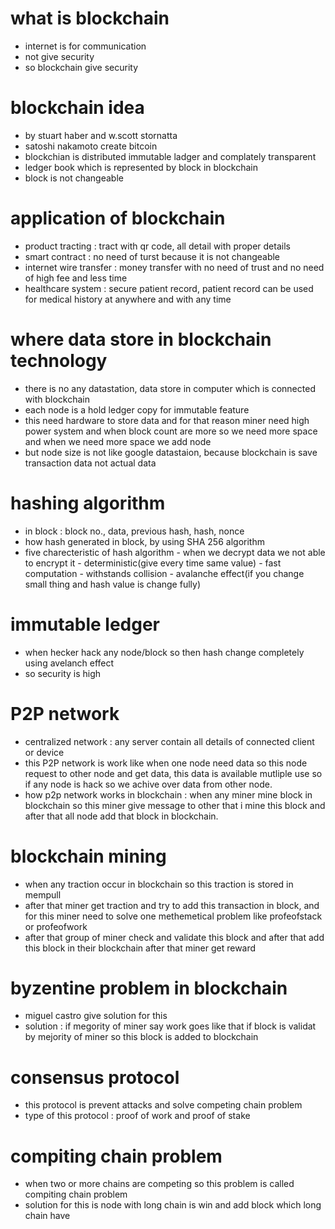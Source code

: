 # what is blockchain
- internet is for communication
- not give security 
- so blockchain give security

# blockchain idea 
- by stuart haber and w.scott stornatta
- satoshi nakamoto create bitcoin
- blockchian is distributed immutable ladger and complately transparent
- ledger book which is represented by block in blockchain
- block is not changeable

# application of blockchain
- product tracting : tract with qr code, all detail with proper details
- smart contract : no need of turst because it is not changeable
- internet wire transfer : money transfer with no need of trust and no need of high fee and less time 
- healthcare system : secure patient record, patient record can be used for medical history at anywhere and with any time
  
# where data store in blockchain technology
- there is no any datastation, data store in computer which is connected with blockchain
- each node is a hold ledger copy for immutable feature
- this need hardware to store data and for that reason miner need high power system and when block count are more so we need more space and when we need more space we add node
- but node size is not like google datastaion, because blockchain is save transaction data not actual data

# hashing algorithm
- in block : block no., data, previous hash, hash, nonce
- how hash generated in block, by using SHA 256 algorithm
- five charecteristic of hash algorithm - when we decrypt data we not able to encrypt it - deterministic(give every time same value) - fast computation - withstands collision - avalanche effect(if you change small thing and hash value is change fully)

# immutable ledger
- when hecker hack any node/block so then hash change completely using avelanch effect
- so security is high 

# P2P network
- centralized network : any server contain all details of connected client or device
- this P2P network is work like when one node need data so this node request to other node and get data, this data is available mutliple use so if any node is hack so we achive over data from other node.
- how p2p network works in blockchain : when any miner mine block in blockchain so this miner give message to other that i mine this block and after that all node add that block in blockchain.

# blockchain mining
- when any traction occur in blockchain so this traction is stored in mempull
- after that miner get traction and try to add this transaction in block, and for this miner need to solve one methemetical problem like profeofstack or profeofwork
- after that group of miner check and validate this block and after that add this block in their blockchain after that miner get reward

# byzentine problem in blockchain
- miguel castro give solution for this
- solution : if megority of miner say work goes like that if block is validat by mejority of miner so this block is added to blockchain

# consensus protocol
- this protocol is prevent attacks and solve competing chain problem
- type of this protocol : proof of work and proof of stake

# compiting chain problem
- when two or more chains are competing so this problem is called compiting chain problem
- solution for this is node with long chain is win and add block which long chain have 
